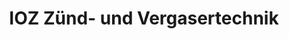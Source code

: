 ---
title: "IOZ Zünd- und Vergasertechnik"
url: /muelheim-kaerlich/ioz-zuend-und-vergasertechnik/
shop: Autowerkstatt
---